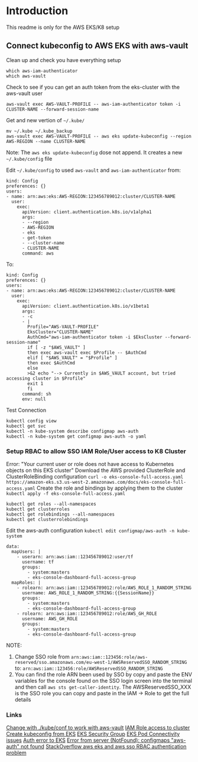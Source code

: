 # Introduction
This readme is only for the AWS EKS/K8 setup
## Connect kubeconfig to AWS EKS with aws-vault
Clean up and check you have everything setup
```
which aws-iam-authenticator
which aws-vault
```
Check to see if you can get an auth token from the eks-cluster with the aws-vault user
```
aws-vault exec AWS-VAULT-PROFILE -- aws-iam-authenticator token -i CLUSTER-NAME --forward-session-name
```
Get and new vertion of ```~/.kube/```
```
mv ~/.kube ~/.kube_backup
aws-vault exec AWS-VAULT-PROFILE -- aws eks update-kubeconfig --region AWS-REGION --name CLUSTER-NAME
```
Note: The ```aws eks update-kubeconfig``` dose not append. It creates a new ```~/.kube/config``` file

Edit ```~/.kube/config``` to used ```aws-vault``` and ```aws-iam-authenticator``` from:
```
kind: Config
preferences: {}
users:
- name: arn:aws:eks:AWS-REGION:123456789012:cluster/CLUSTER-NAME
  user:
    exec:
      apiVersion: client.authentication.k8s.io/v1alpha1
      args:
      - --region
      - AWS-REGION
      - eks
      - get-token
      - --cluster-name
      - CLUSTER-NAME
      command: aws
```
To:
```
kind: Config
preferences: {}
users:
- name: arn:aws:eks:AWS-REGION:123456789012:cluster/CLUSTER-NAME
  user:
    exec:
      apiVersion: client.authentication.k8s.io/v1beta1
      args:
      - -c
      - |
        Profile="AWS-VAULT-PROFILE"
        EksCluster="CLUSTER-NAME"
        AuthCmd="aws-iam-authenticator token -i $EksCluster --forward-session-name"
        if [ -z "$AWS_VAULT" ]
        then exec aws-vault exec $Profile -- $AuthCmd
        elif [ "$AWS_VAULT" = "$Profile" ]
        then exec $AuthCmd
        else
        >&2 echo "--> Currently in $AWS_VAULT account, but tried accessing cluster in $Profile"
        exit 1
        fi
      command: sh
      env: null
```
Test Connection
```
kubectl config view
kubectl get svc
kubectl -n kube-system describe configmap aws-auth
kubectl -n kube-system get configmap aws-auth -o yaml
```
### Setup RBAC to allow SSO IAM Role/User access to K8 Cluster
Error: "Your current user or role does not have access to Kubernetes objects on this EKS cluster"
Download the AWS provided ClusterRole and ClusterRoleBinding configuration ```curl -o eks-console-full-access.yaml https://amazon-eks.s3.us-west-2.amazonaws.com/docs/eks-console-full-access.yaml```
Create the role and bindings by applying them to the cluster ```kubectl apply -f eks-console-full-access.yaml```
```
kubectl get roles --all-namespaces
kubectl get clusterroles
kubectl get rolebindings --all-namespaces
kubectl get clusterrolebindings
```
Edit the aws-auth configuration ```kubectl edit configmap/aws-auth -n kube-system```
```
data:
  mapUsers: |
    - userarn: arn:aws:iam::123456789012:user/tf
      username: tf
      groups:
        - system:masters
        - eks-console-dashboard-full-access-group
  mapRoles: |
    - rolearn: arn:aws:iam::123456789012:role/AWS_ROLE_1_RANDOM_STRING
      username: AWS_ROLE_1_RANDOM_STRING:{{SessionName}}
      groups:
        - system:masters
        - eks-console-dashboard-full-access-group
    - rolearn: arn:aws:iam::123456789012:role/AWS_GH_ROLE
      username: AWS_GH_ROLE
      groups:
        - system:masters
        - eks-console-dashboard-full-access-group
```
NOTE:
1. Change SSO role from ```arn:aws:iam::123456:role/aws-reserved/sso.amazonaws.com/eu-west-1/AWSReservedSSO_RANDOM_STRING``` to: ```arn:aws:iam::123456:role/AWSReservedSSO_RANDOM_STRING```
2. You can find the role ARN been used by SSO by copy and paste the ENV variables for the console found on the SSO login screen into the terminal and then call ```aws sts get-caller-identity```. The AWSReservedSSO_XXX is the SSO role you can copy and paste in the IAM -> Role to get the full details

### Links
[Change with ./kube/conf to work with aws-vault](https://github.com/99designs/aws-vault/issues/344) 
[IAM Role access to cluster](https://docs.aws.amazon.com/eks/latest/userguide/add-user-role.html) 
[Create kubeconfig from EKS](https://docs.aws.amazon.com/eks/latest/userguide/create-kubeconfig.html) 
[EKS Security Group](https://docs.aws.amazon.com/eks/latest/userguide/sec-group-reqs.html) 
[EKS Pod Connectivity issues](https://aws.amazon.com/premiumsupport/knowledge-center/eks-pod-connections/) 
[Auth error to EKS](https://aws.amazon.com/premiumsupport/knowledge-center/eks-api-server-unauthorized-error/)
[Error from server (NotFound): configmaps "aws-auth" not found](https://docs.aws.amazon.com/eks/latest/userguide/add-user-role.html#aws-auth-configmap)
[StackOverflow aws eks and aws sso RBAC authentication problem](https://stackoverflow.com/questions/65660833/aws-eks-and-aws-sso-rbac-authentication-problem)